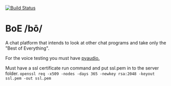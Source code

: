 [![Build Status](https://travis-ci.org/ParkerMc/BOE.svg?branch=master)](https://travis-ci.org/ParkerMc/BOE)

# BoE /bō/

A chat platform that intends to look at other chat programs and take only the "Best of Everything".

For the voice testing you must have [pyaudio.](http://people.csail.mit.edu/hubert/pyaudio/)

Must have a ssl certificate run command and put ssl.pem in to the server folder.
`openssl req -x509 -nodes -days 365 -newkey rsa:2048 -keyout ssl.pem -out ssl.pem`
